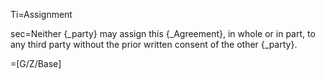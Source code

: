 Ti=Assignment

sec=Neither {_party} may assign this {_Agreement}, in whole or in part, to any third party without the prior written consent of the other {_party}.

=[G/Z/Base]
